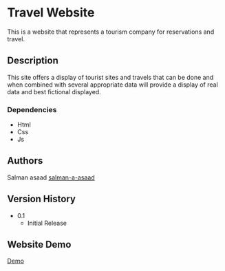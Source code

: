 # Travel Website

This is a website that represents a tourism company for reservations and travel.

## Description

This site offers a display of tourist sites and travels that can be done and when combined with several appropriate data will provide a display of real data and best fictional displayed.

### Dependencies

* Html
* Css
* Js

## Authors

 Salman asaad 
 [salman-a-asaad](https://salman-a-asaad.github.io/salman-a-asaad/)

## Version History

* 0.1
    * Initial Release

## Website Demo

[Demo](https://salman-a-asaad.github.io/Travel/)

